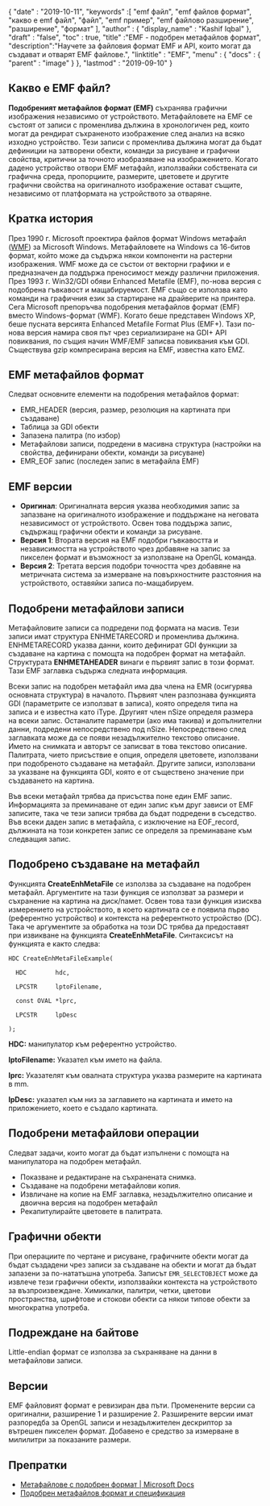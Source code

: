 {
  "date" : "2019-10-11",
  "keywords" :[ "emf файл", "emf файлов формат", "какво е emf файл", "файл", "emf пример", "emf файлово разширение", "разширение", "формат" ],
  "author" : {
    "display_name" : "Kashif Iqbal"
},
  "draft" : "false",
  "toc" : true,
  "title" :"EMF - подобрен метафайлов формат",
  "description":"Научете за файловия формат EMF и API, които могат да създават и отварят EMF файлове.",
  "linktitle" : "EMF",
  "menu" : {
    "docs" : {
      "parent" : "image"
}
},
  "lastmod" : "2019-09-10"
}

## Какво е EMF файл?

**Подобреният метафайлов формат (EMF)** съхранява графични изображения независимо от устройството. Метафайловете на EMF се състоят от записи с променлива дължина в хронологичен ред, които могат да рендират съхраненото изображение след анализ на всяко изходно устройство. Тези записи с променлива дължина могат да бъдат дефиниции на затворени обекти, команди за рисуване и графични свойства, критични за точното изобразяване на изображението. Когато дадено устройство отвори EMF метафайл, използвайки собствената си графична среда, пропорциите, размерите, цветовете и другите графични свойства на оригиналното изображение остават същите, независимо от платформата на устройството за отваряне.

## Кратка история ##

През 1990 г. Microsoft проектира файлов формат Windows метафайл ([WMF](/bg/image/wmf/)) за Microsoft Windows. Метафайловете на Windows са 16-битов формат, който може да съдържа някои компоненти на растерни изображения. WMF може да се състои от векторни графики и е предназначен да поддържа преносимост между различни приложения. През 1993 г. Win32/GDI обяви Enhanced Metafile (EMF), по-нова версия с подобрена гъвкавост и мащабируемост. EMF също се използва като команди на графичния език за стартиране на драйверите на принтера. Сега Microsoft препоръчва подобрения метафайлов формат (EMF) вместо Windows-формат (WMF). Когато беше представен Windows XP, беше пусната версията Enhanced Metafile Format Plus (EMF+). Тази по-нова версия намира своя път чрез сериализиране на GDI+ API повиквания, по същия начин WMF/EMF записва повиквания към GDI. Съществува gzip компресирана версия на EMF, известна като EMZ.

## EMF метафайлов формат ##

Следват основните елементи на подобрения метафайлов формат:

* EMR_HEADER (версия, размер, резолюция на картината при създаване)
* Таблица за GDI обекти
* Запазена палитра (по избор)
* Метафайлови записи, подредени в масивна структура (настройки на свойства, дефинирани обекти, команди за рисуване)
* EMR_EOF запис (последен запис в метафайла EMF)

## EMF версии ##
* **Оригинал**: Оригиналната версия указва необходимия запис за запазване на оригиналното изображение и поддържане на неговата независимост от устройството. Освен това поддържа запис, съдържащ графични обекти и команди за рисуване.
* **Версия 1**: Втората версия на EMF подобри гъвкавостта и независимостта на устройството чрез добавяне на запис за пикселен формат и възможност за използване на OpenGL команда.
* **Версия 2**: Третата версия подобри точността чрез добавяне на метричната система за измерване на повърхностните разстояния на устройството, оставяйки записа по-мащабируем.

## Подобрени метафайлови записи ##

Метафайловите записи са подредени под формата на масив. Тези записи имат структура ENHMETARECORD и променлива дължина. ENHMETARECORD указва данни, които дефинират GDI функции за създаване на картина с помощта на подобрен формат на метафайл. Структурата **ENHMETAHEADER** винаги е първият запис в този формат. Тази EMF заглавка съдържа следната информация.

Всеки запис на подобрен метафайл има два члена на EMR (осигурява основната структура) в началото. Първият член разпознава функцията GDI (параметрите се използват в записа), която определя типа на записа и е известна като iType. Другият член nSize определя размера на всеки запис. Останалите параметри (ако има такива) и допълнителни данни, подредени непосредствено под nSize. Непосредствено след заглавката може да се появи незадължително текстово описание. Името на снимката и авторът се записват в това текстово описание. Палитрата, чието присъствие е опция, определя цветовете, използвани при подобреното създаване на метафайл. Другите записи, използвани за указване на функцията GDI, която е от съществено значение при създаването на картина.

Във всеки метафайл трябва да присъства поне един EMF запис. Информацията за преминаване от един запис към друг зависи от EMF записите, така че тези записи трябва да бъдат подредени в съседство. Във всеки даден запис в метафайла, с изключение на EOF_record, дължината на този конкретен запис се определя за преминаване към следващия запис.

## Подобрено създаване на метафайл ##

Функцията **CreateEnhMetaFile** се използва за създаване на подобрен метафайл. Аргументите на тази функция се използват за размери и съхранение на картина на диск/памет. Освен това тази функция изисква измерението на устройството, в което картината се е появила първо (референтно устройство) и контекста на референтното устройство (DC). Така че аргументите за обработка на този DC трябва да предоставят при извикване на функцията **CreateEnhMetaFile**. Синтаксисът на функцията е както следва:
```
HDC CreateEnhMetaFileExample(

  HDC        hdc,

  LPCSTR     lptoFilename,

  const OVAL *lprc,

  LPCSTR     lpDesc

);
```
**HDC:** манипулатор към референтно устройство.

**lptoFilename:** Указател към името на файла.

**lprc:** Указателят към овалната структура указва размерите на картината в mm.

**lpDesc:** указател към низ за заглавието на картината и името на приложението, което е създало картината.

## Подобрени метафайлови операции ##

Следват задачи, които могат да бъдат изпълнени с помощта на манипулатора на подобрен метафайл.

* Показване и редактиране на съхранената снимка.
* Създаване на подобрени метафайлови копия.
* Извличане на копие на EMF заглавка, незадължително описание и двоична версия на подобрен метафайл
* Рекапитулирайте цветовете в палитрата.

## Графични обекти ##

При операциите по чертане и рисуване, графичните обекти могат да бъдат създадени чрез записи за създаване на обекти и могат да бъдат запазени за по-нататъшна употреба. Записът `EMR_SELECTOBJECT` може да извлече тези графични обекти, използвайки контекста на устройството за възпроизвеждане. Химикалки, палитри, четки, цветови пространства, шрифтове и стокови обекти са някои типове обекти за многократна употреба.

## Подреждане на байтове ##

Little-endian формат се използва за съхраняване на данни в метафайлови записи.

## Версии ##

EMF файловият формат е ревизиран два пъти. Променените версии са оригинални, разширение 1 и разширение 2. Разширените версии имат разпоредба за OpenGL записи и незадължителен дескриптор за вътрешен пикселен формат. Добавено е средство за измерване в милилитри за показаните размери.

## Препратки ##

* [Метафайлове с подобрен формат | Microsoft Docs](https://learn.microsoft.com/en-us/windows/desktop/gdi/enhanced-format-metafiles)
* [Подобрен метафайлов формат и спецификация](https://msdn.microsoft.com/en-us/library/cc230514.aspx)


